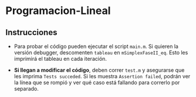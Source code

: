 # Programacion-Lineal

## Instrucciones

- Para probar el código pueden ejecutar el script ```main.m```. Si quieren la versión debugger, descomenten ```tableau``` en ```mSimplexFaseII_eq```. Esto les imprimirá el tableau en cada iteración.

- **Si llegan a modificar el código**, deben correr ```test.m``` y asegurarse que les imprima ```Tests succeded```. Si les muestra ```Assertion failed```, podrán ver la línea que se rompió y ver qué caso está fallando para correrlo por separado.